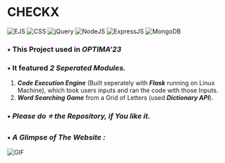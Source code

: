 # **CHECKX**
![EJS](https://img.shields.io/badge/EJS-3.1.8-brightgreen.svg) 
![CSS](https://img.shields.io/badge/CSS-3.0-ff69b4.svg)
![jQuery](https://img.shields.io/badge/jQuery-3.1.4-orange.svg) 
![NodeJS](https://img.shields.io/badge/NodeJS-16.15.1-blue.svg) 
![ExpressJS](https://img.shields.io/badge/ExpressJS-4.17.3-critical.svg) 
![MongoDB](https://img.shields.io/badge/Database-MongoDB-informational.svg) 



### • This Project used in _**OPTIMA’23**_
### • It featured _**2 Seperated Modules**._ 

1. _**Code Execution Engine**_ (Built seperately with _**Flask**_ running on Linux Machine), which took users inputs and ran the code with those Inputs.
2. _**Word Searching Game**_ from a Grid of Letters (used _**Dictionary API**_).

### • _**Please do ⭐ the Repository, if You like it.**_

### • **_A Glimpse of The Website :_**

![GIF](readme_resources/CHECKX.gif)
 